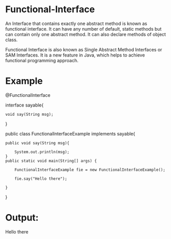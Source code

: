 # Functional-Interface

An Interface that contains exactly one abstract method is known as functional interface. It can have any number of default, static methods but can contain only one abstract method. It can also declare methods of object class.

Functional Interface is also known as Single Abstract Method Interfaces or SAM Interfaces. It is a new feature in Java, which helps to achieve functional programming approach.

# Example 



@FunctionalInterface  

interface sayable{  

    void say(String msg);   
    
}  


public class FunctionalInterfaceExample implements sayable{


    public void say(String msg){  
    
        System.out.println(msg);     
    }
    public static void main(String[] args) {  
    
        FunctionalInterfaceExample fie = new FunctionalInterfaceExample();  
        
        fie.say("Hello there");  
        
    }  
    
}  



# Output:

Hello there
